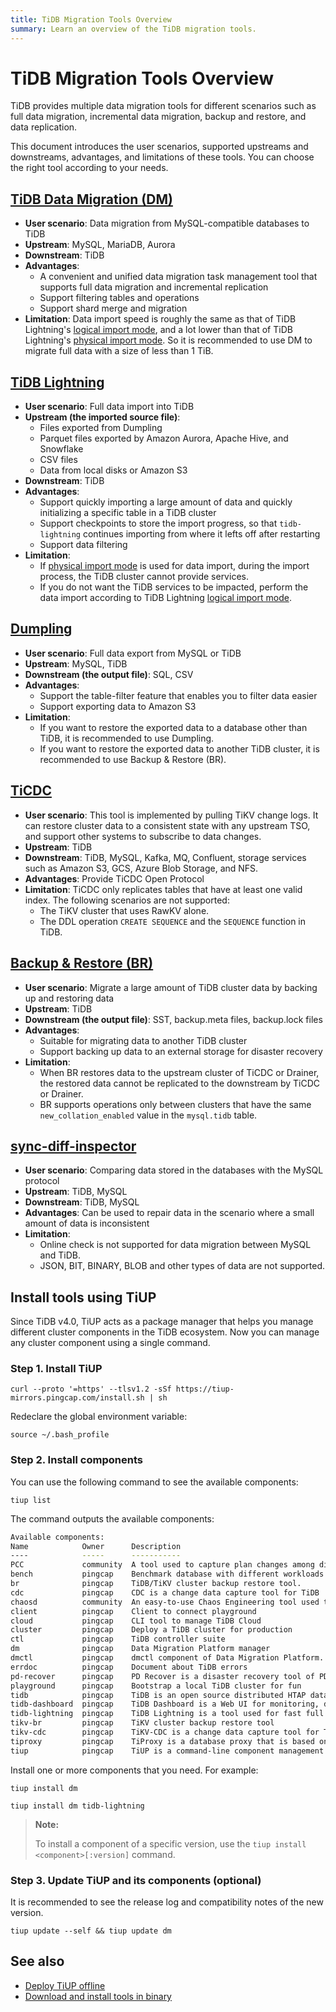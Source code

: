 ```yaml
---
title: TiDB Migration Tools Overview
summary: Learn an overview of the TiDB migration tools.
---
```


# TiDB Migration Tools Overview

TiDB provides multiple data migration tools for different scenarios such as full data migration, incremental data migration, backup and restore, and data replication.

This document introduces the user scenarios, supported upstreams and downstreams, advantages, and limitations of these tools. You can choose the right tool according to your needs.

<!--The following diagram shows the user scenario of each migration tool.

!TiDB Migration Tools media/migration-tools.png-->

## [TiDB Data Migration (DM)](/dm/dm-overview.md)

- **User scenario**: Data migration from MySQL-compatible databases to TiDB
- **Upstream**: MySQL, MariaDB, Aurora
- **Downstream**: TiDB
- **Advantages**:
    - A convenient and unified data migration task management tool that supports full data migration and incremental replication
    - Support filtering tables and operations
    - Support shard merge and migration
- **Limitation**: Data import speed is roughly the same as that of TiDB Lightning's [logical import mode](/tidb-lightning/tidb-lightning-logical-import-mode.md), and a lot lower than that of TiDB Lightning's [physical import mode](/tidb-lightning/tidb-lightning-physical-import-mode.md). So it is recommended to use DM to migrate full data with a size of less than 1 TiB.

## [TiDB Lightning](/tidb-lightning/tidb-lightning-overview.md)

- **User scenario**: Full data import into TiDB
- **Upstream (the imported source file)**:
    - Files exported from Dumpling
    - Parquet files exported by Amazon Aurora, Apache Hive, and Snowflake
    - CSV files
    - Data from local disks or Amazon S3
- **Downstream**: TiDB
- **Advantages**:
    - Support quickly importing a large amount of data and quickly initializing a specific table in a TiDB cluster
    - Support checkpoints to store the import progress, so that `tidb-lightning` continues importing from where it lefts off after restarting
    - Support data filtering
- **Limitation**:
    - If [physical import mode](/tidb-lightning/tidb-lightning-physical-import-mode-usage.md) is used for data import, during the import process, the TiDB cluster cannot provide services.
    - If you do not want the TiDB services to be impacted, perform the data import according to TiDB Lightning [logical import mode](/tidb-lightning/tidb-lightning-logical-import-mode-usage.md).

## [Dumpling](/dumpling-overview.md)

- **User scenario**: Full data export from MySQL or TiDB
- **Upstream**: MySQL, TiDB
- **Downstream (the output file)**: SQL, CSV
- **Advantages**:
    - Support the table-filter feature that enables you to filter data easier
    - Support exporting data to Amazon S3
- **Limitation**:
    - If you want to restore the exported data to a database other than TiDB, it is recommended to use Dumpling.
    - If you want to restore the exported data to another TiDB cluster, it is recommended to use Backup & Restore (BR).

## [TiCDC](/ticdc/ticdc-overview.md)

- **User scenario**: This tool is implemented by pulling TiKV change logs. It can restore cluster data to a consistent state with any upstream TSO, and support other systems to subscribe to data changes.
- **Upstream**: TiDB
- **Downstream**: TiDB, MySQL, Kafka, MQ, Confluent, storage services such as Amazon S3, GCS, Azure Blob Storage, and NFS.
- **Advantages**: Provide TiCDC Open Protocol
- **Limitation**: TiCDC only replicates tables that have at least one valid index. The following scenarios are not supported:
    - The TiKV cluster that uses RawKV alone.
    - The DDL operation `CREATE SEQUENCE` and the `SEQUENCE` function in TiDB.

## [Backup & Restore (BR)](/br/backup-and-restore-overview.md)

- **User scenario**: Migrate a large amount of TiDB cluster data by backing up and restoring data
- **Upstream**: TiDB
- **Downstream (the output file)**: SST, backup.meta files, backup.lock files
- **Advantages**:
    - Suitable for migrating data to another TiDB cluster
    - Support backing up data to an external storage for disaster recovery
- **Limitation**:
    - When BR restores data to the upstream cluster of TiCDC or Drainer, the restored data cannot be replicated to the downstream by TiCDC or Drainer.
    - BR supports operations only between clusters that have the same `new_collation_enabled` value in the `mysql.tidb` table.

## [sync-diff-inspector](/sync-diff-inspector/sync-diff-inspector-overview.md)

- **User scenario**: Comparing data stored in the databases with the MySQL protocol
- **Upstream**: TiDB, MySQL
- **Downstream**: TiDB, MySQL
- **Advantages**: Can be used to repair data in the scenario where a small amount of data is inconsistent
- **Limitation**:
    - Online check is not supported for data migration between MySQL and TiDB.
    - JSON, BIT, BINARY, BLOB and other types of data are not supported.

## Install tools using TiUP

Since TiDB v4.0, TiUP acts as a package manager that helps you manage different cluster components in the TiDB ecosystem. Now you can manage any cluster component using a single command.

### Step 1. Install TiUP

```shell
curl --proto '=https' --tlsv1.2 -sSf https://tiup-mirrors.pingcap.com/install.sh | sh
```

Redeclare the global environment variable:

```shell
source ~/.bash_profile
```

### Step 2. Install components

You can use the following command to see the available components:

```shell
tiup list
```

The command outputs the available components:

```bash
Available components:
Name            Owner      Description
----            -----      -----------
PCC             community  A tool used to capture plan changes among different versions of TiDB
bench           pingcap    Benchmark database with different workloads
br              pingcap    TiDB/TiKV cluster backup restore tool.
cdc             pingcap    CDC is a change data capture tool for TiDB
chaosd          community  An easy-to-use Chaos Engineering tool used to inject failures to a physical node
client          pingcap    Client to connect playground
cloud           pingcap    CLI tool to manage TiDB Cloud
cluster         pingcap    Deploy a TiDB cluster for production
ctl             pingcap    TiDB controller suite
dm              pingcap    Data Migration Platform manager
dmctl           pingcap    dmctl component of Data Migration Platform.
errdoc          pingcap    Document about TiDB errors
pd-recover      pingcap    PD Recover is a disaster recovery tool of PD, used to recover the PD cluster which cannot start or provide services normally.
playground      pingcap    Bootstrap a local TiDB cluster for fun
tidb            pingcap    TiDB is an open source distributed HTAP database compatible with the MySQL protocol.
tidb-dashboard  pingcap    TiDB Dashboard is a Web UI for monitoring, diagnosing, and managing the TiDB cluster
tidb-lightning  pingcap    TiDB Lightning is a tool used for fast full import of large amounts of data into a TiDB cluster
tikv-br         pingcap    TiKV cluster backup restore tool
tikv-cdc        pingcap    TiKV-CDC is a change data capture tool for TiKV
tiproxy         pingcap    TiProxy is a database proxy that is based on TiDB.
tiup            pingcap    TiUP is a command-line component management tool that can help to download and install TiDB platform components to the local system
```

Install one or more components that you need. For example:

```shell
tiup install dm
```

```shell
tiup install dm tidb-lightning
```

> **Note:**
>
> To install a component of a specific version, use the `tiup install <component>[:version]` command.

### Step 3. Update TiUP and its components (optional)

It is recommended to see the release log and compatibility notes of the new version.

```shell
tiup update --self && tiup update dm
```

## See also

- [Deploy TiUP offline](/production-deployment-using-tiup.md#deploy-tiup-offline)
- [Download and install tools in binary](/download-ecosystem-tools.md)
